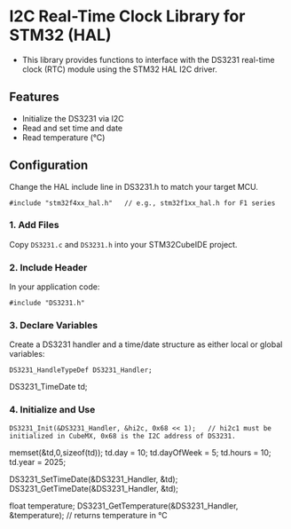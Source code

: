 # I2C Real-Time Clock Library for STM32 (HAL)
- This library provides functions to interface with the DS3231 real-time clock (RTC) module using the STM32 HAL I2C driver.

## Features
- Initialize the DS3231 via I2C
- Read and set time and date
- Read temperature (°C)
  
## Configuration
Change the HAL include line in DS3231.h to match your target MCU.

	#include "stm32f4xx_hal.h"   // e.g., stm32f1xx_hal.h for F1 series

### 1. Add Files
Copy `DS3231.c` and `DS3231.h` into your STM32CubeIDE project.

### 2. Include Header
In your application code:  

	#include "DS3231.h"

### 3. Declare Variables
Create a DS3231 handler and a time/date structure as either local or global variables:

	DS3231_HandleTypeDef DS3231_Handler;
  DS3231_TimeDate td;

### 4. Initialize and Use

	DS3231_Init(&DS3231_Handler, &hi2c, 0x68 << 1);   // hi2c1 must be initialized in CubeMX, 0x68 is the I2C address of DS3231.
  
  memset(&td,0,sizeof(td));
  td.day = 10;
  td.dayOfWeek = 5;
  td.hours = 10;
  td.year = 2025;
  
  DS3231_SetTimeDate(&DS3231_Handler, &td);
	DS3231_GetTimeDate(&DS3231_Handler, &td);

  float temperature;
  DS3231_GetTemperature(&DS3231_Handler, &temperature);   // returns temperature in °C

